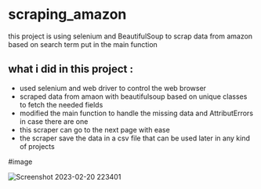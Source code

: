 # scraping_amazon
this project is using selenium and BeautifulSoup to scrap data from amazon based on search term put in the main function 

## what i did in this project :

* used selenium and web driver to control the web browser 
* scraped data from amaon with beautifulsoup based on unique classes to fetch the needed fields
* modified the main function to handle the missing data and AttributErrors in case there are one 
* this scraper can go to the next page with ease 
* the scraper save the data in a csv file that can be used later in any kind of projects

#image

![Screenshot 2023-02-20 223401](https://user-images.githubusercontent.com/54186130/220194746-b37cdd4b-0331-4c6d-98d6-0619eb000d62.png)
